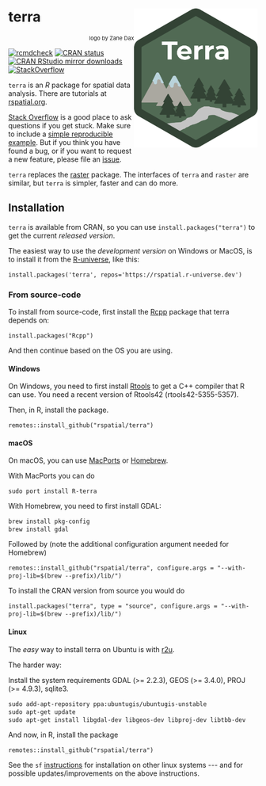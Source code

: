 # terra <img align="right" width="250" src="man/figures/logo.png">

<p align="right"; style="font-size:11px">logo by Zane Dax</p>

[![rcmdcheck](https://github.com/rspatial/terra/actions/workflows/rcmdcheck.yml/badge.svg)](https://github.com/rspatial/terra/actions/workflows/rcmdcheck.yml)
[![CRAN
status](https://www.r-pkg.org/badges/version/terra)](https://cran.r-project.org/package=terra)
[![CRAN RStudio mirror downloads](https://cranlogs.r-pkg.org/badges/terra)](https://www.r-pkg.org/pkg/terra)
[![StackOverflow](https://img.shields.io/stackexchange/stackoverflow/t/terra?logo=stackoverflow&label=Questions)](https://stackoverflow.com/questions/tagged/terra)

`terra` is an *R* package for spatial data analysis. There are tutorials at [rspatial.org](https://rspatial.org/index.html). 

[Stack Overflow](https://stackoverflow.com/questions/tagged/terra) is a good place to ask questions if you get stuck. Make sure to include a [simple reproducible example](https://stackoverflow.com/questions/5963269/how-to-make-a-great-r-reproducible-example). But if you think you have found a bug, or if you want to request a new feature, please file an [issue](https://github.com/rspatial/terra/issues).

`terra` replaces the [raster](https://github.com/rspatial/raster) package. The interfaces of `terra` and `raster` are similar, but `terra` is simpler, faster and can do more. 


## Installation

`terra` is available from CRAN, so you can use `install.packages("terra")` to get the current *released version*.

The easiest way to use the *development version* on Windows or MacOS, is to install it from the [R-universe](https://r-universe.dev/organizations/), like this:


```
install.packages('terra', repos='https://rspatial.r-universe.dev')
```


### From source-code

To install from source-code, first install the [Rcpp](https://cran.r-project.org/web/packages/Rcpp/index.html) package that terra depends on: 

```
install.packages("Rcpp")
```

And then continue based on the OS you are using. 

#### Windows

On Windows, you need to first install [Rtools](https://cran.r-project.org/bin/windows/Rtools/) to get a C++ compiler that R can use. You need a recent version of Rtools42 (rtools42-5355-5357).

Then, in R, install the package.

```
remotes::install_github("rspatial/terra")
```

#### macOS

On macOS, you can use [MacPorts](https://www.macports.org/) or [Homebrew](https://brew.sh/).

With MacPorts you can do 

```
sudo port install R-terra
```

With Homebrew, you need to first install GDAL:

```
brew install pkg-config
brew install gdal
```

Followed by (note the additional configuration argument needed for Homebrew)

```
remotes::install_github("rspatial/terra", configure.args = "--with-proj-lib=$(brew --prefix)/lib/")
```

To install the CRAN version from source you would do

```
install.packages("terra", type = "source", configure.args = "--with-proj-lib=$(brew --prefix)/lib/")
```

#### Linux

The *easy* way to install terra on Ubuntu is with [r2u](https://eddelbuettel.github.io/r2u/).

The harder way: 

Install the system requirements GDAL (>= 2.2.3), GEOS (>= 3.4.0), PROJ (>= 4.9.3), sqlite3.


```
sudo add-apt-repository ppa:ubuntugis/ubuntugis-unstable
sudo apt-get update
sudo apt-get install libgdal-dev libgeos-dev libproj-dev libtbb-dev
```

And now, in R, install the package
```
remotes::install_github("rspatial/terra")
```

See the `sf` [instructions](https://github.com/r-spatial/sf) for installation on other linux systems --- and for possible updates/improvements on the above instructions.

